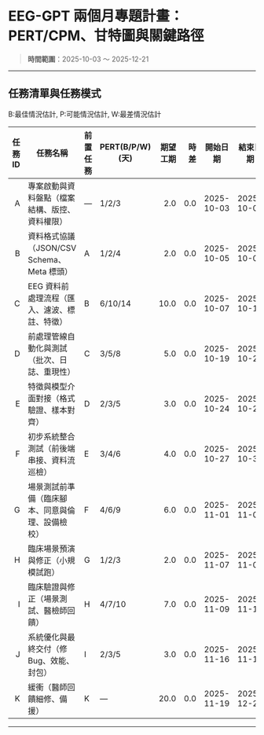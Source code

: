 # EEG-GPT 兩個月專題計畫：PERT/CPM、甘特圖與關鍵路徑

> **時間範圍**：2025-10-03 ～ 2025-12-21 
---
## 任務清單與任務模式

B:最佳情況估計, P:可能情況估計, W:最差情況估計

| 任務ID | 任務名稱 | 前置任務 | PERT(B/P/W) (天) | 期望工期  | 時差 | 開始日期 | 結束日期 |
|---:|---|---|---|---:|---:|---|---|
| A | 專案啟動與資料盤點（檔案結構、版控、資料權限） | — | 1/2/3 | 2.0 | 0.0 | 2025-10-03 | 2025-10-04 |
| B | 資料格式協議（JSON/CSV Schema、Meta 標頭） | A | 1/2/4 | 2.0 | 0.0 | 2025-10-05 | 2025-10-06 |
| C | EEG 資料前處理流程（匯入、濾波、標註、特徵） | B | 6/10/14 | 10.0 | 0.0 | 2025-10-07 | 2025-10-18 |
| D | 前處理管線自動化與測試（批次、日誌、重現性） | C | 3/5/8 | 5.0 | 0.0 | 2025-10-19 | 2025-10-23 |
| E | 特徵與模型介面對接（格式驗證、樣本對齊） | D | 2/3/5 | 3.0 | 0.0 | 2025-10-24 | 2025-10-26 |
| F | 初步系統整合測試（前後端串接、資料流巡檢） | E | 3/4/6 | 4.0 | 0.0 | 2025-10-27 | 2025-10-30 |
| G | 場景測試前準備（臨床腳本、同意與倫理、設備檢校） | F | 4/6/9 | 6.0 | 0.0 | 2025-11-01 | 2025-11-06 |
| H | 臨床場景預演與修正（小規模試跑） | G | 1/2/3 | 2.0 | 0.0 | 2025-11-07 | 2025-11-08 |
| I | 臨床驗證與修正（場景測試、醫檢師回饋） | H | 4/7/10 | 7.0 | 0.0 | 2025-11-09 | 2025-11-15 |
| J | 系統優化與最終交付（修 Bug、效能、封包） | I | 2/3/5 | 3.0 | 0.0 | 2025-11-16 | 2025-11-18 |
| K | 緩衝（醫師回饋細修、備援） | K | — | 20.0 | 0.0 | 2025-11-19 | 2025-12-21 |
---
